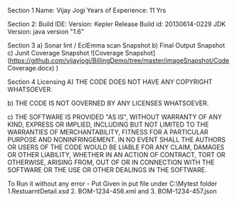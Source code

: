 Section 1
	Name: Vijay Jogi
	Years of Experience: 11 Yrs

Section 2: 
	Build IDE: Version: Kepler Release Build id: 20130614-0229
	JDK Version: java version "1.6"

Section 3 
a)	Sonar lint / EclEmma scan Snapshot 
b)	Final Output Snapshot 
c)	Junit Coverage Snapshot ![Coverage Snapshot] (https://github.com/vijayjogi/BillingDemo/tree/master/imageSnapshot/Code Coverage.docx) )

Section 4 
Licensing 
A)	THE CODE DOES NOT HAVE ANY COPYRIGHT WHATSOEVER. 

b)	THE CODE IS NOT GOVERNED BY ANY LICENSES WHATSOEVER.
 
c)	THE SOFTWARE IS PROVIDED "AS IS", WITHOUT WARRANTY OF ANY KIND, EXPRESS OR IMPLIED, INCLUDING BUT NOT LIMITED TO THE WARRANTIES OF MERCHANTABILITY, FITNESS FOR A PARTICULAR PURPOSE AND NONINFRINGEMENT. IN NO EVENT SHALL THE AUTHORS OR USERS OF THE CODE WOULD BE LIABLE FOR ANY CLAIM, DAMAGES OR OTHER LIABILITY, WHETHER IN AN ACTION OF CONTRACT, TORT OR OTHERWISE, ARISING FROM, OUT OF OR IN CONNECTION WITH THE SOFTWARE OR THE USE OR OTHER DEALINGS IN THE SOFTWARE.

To Run it without any error - Put Given in put file under C:\Mytest folder 1.RestuarntDetail.xsd 2. BOM-1234-456.xml and 3. BOM-1234-457.json
